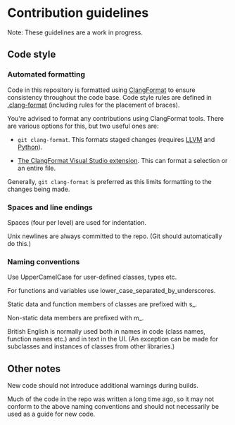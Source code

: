 # Contribution guidelines

Note: These guidelines are a work in progress.

## Code style

### Automated formatting

Code in this repository is formatted using
[ClangFormat](https://clang.llvm.org/docs/ClangFormat.html) to ensure
consistency throughout the code base. Code style rules are defined in
[.clang-format](.clang-format) (including rules for the placement of braces).

You're advised to format any contributions using ClangFormat tools. There are
various options for this, but two useful ones are:

- `git clang-format`. This formats staged changes (requires
  [LLVM](https://llvm.org/) and [Python](https://www.python.org/)).

- [The ClangFormat Visual Studio extension](https://marketplace.visualstudio.com/items?itemName=LLVMExtensions.ClangFormat).
  This can format a selection or an entire file.

Generally, `git clang-format` is preferred as this limits formatting to the
changes being made.

### Spaces and line endings

Spaces (four per level) are used for indentation.

Unix newlines are always committed to the repo. (Git should automatically do
this.)

### Naming conventions

Use UpperCamelCase for user-defined classes, types etc.

For functions and variables use lower_case_separated_by_underscores.

Static data and function members of classes are prefixed with s\_.

Non-static data members are prefixed with m\_.

British English is normally used both in names in code (class names, function
names etc.) and in text in the UI. (An exception can be made for subclasses and
instances of classes from other libraries.)

## Other notes

New code should not introduce additional warnings during builds.

Much of the code in the repo was written a long time ago, so it may not conform
to the above naming conventions and should not necessarily be used as a guide
for new code.
